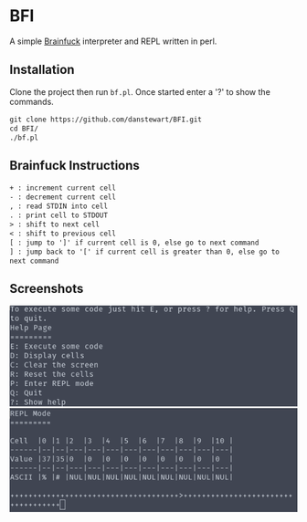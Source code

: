 # BFI
A simple [Brainfuck](https://en.wikipedia.org/wiki/Brainfuck) interpreter and REPL written in perl.

## Installation
Clone the project then run `bf.pl`.
Once started enter a '?' to show the commands.
```
git clone https://github.com/danstewart/BFI.git
cd BFI/
./bf.pl
```


## Brainfuck Instructions
```
+ : increment current cell
- : decrement current cell
, : read STDIN into cell
. : print cell to STDOUT
> : shift to next cell
< : shift to previous cell
[ : jump to ']' if current cell is 0, else go to next command
] : jump back to '[' if current cell is greater than 0, else go to next command
```


## Screenshots
![](help.png)
![](repl.png)
